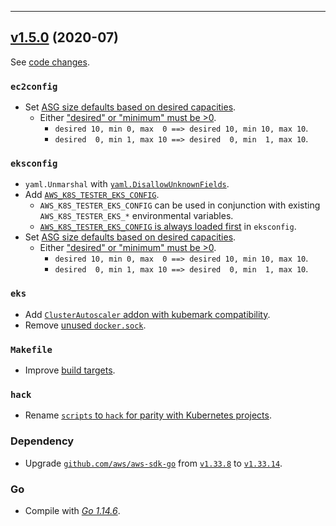 
<hr>



## [v1.5.0](https://github.com/aws/aws-k8s-tester/releases/tag/v1.5.0) (2020-07)

See [code changes](https://github.com/aws/aws-k8s-tester/compare/v1.4.8...v1.5.0).

### `ec2config`

- Set [ASG size defaults based on desired capacities](https://github.com/aws/aws-k8s-tester/pull/140).
  - Either ["desired" or "minimum" must be >0](https://github.com/aws/aws-k8s-tester/pull/143).
    - `desired 10, min 0, max  0 ==> desired 10, min 10, max 10`.
    - `desired  0, min 1, max 10 ==> desired  0, min  1, max 10`.

### `eksconfig`

- `yaml.Unmarshal` with [`yaml.DisallowUnknownFields`](https://github.com/aws/aws-k8s-tester/pull/147).
- Add [`AWS_K8S_TESTER_EKS_CONFIG`](https://github.com/aws/aws-k8s-tester/pull/138).
  - `AWS_K8S_TESTER_EKS_CONFIG` can be used in conjunction with existing `AWS_K8S_TESTER_EKS_*` environmental variables.
  - [`AWS_K8S_TESTER_EKS_CONFIG` is always loaded first](https://github.com/aws/aws-k8s-tester/pull/147) in `eksconfig`.
- Set [ASG size defaults based on desired capacities](https://github.com/aws/aws-k8s-tester/pull/140).
  - Either ["desired" or "minimum" must be >0](https://github.com/aws/aws-k8s-tester/pull/143).
    - `desired 10, min 0, max  0 ==> desired 10, min 10, max 10`.
    - `desired  0, min 1, max 10 ==> desired  0, min  1, max 10`.

### `eks`

- Add [`ClusterAutoscaler` addon with kubemark compatibility](https://github.com/aws/aws-k8s-tester/pull/137).
- Remove [unused `docker.sock`](https://github.com/aws/aws-k8s-tester/pull/141).

### `Makefile`

- Improve [build targets](https://github.com/aws/aws-k8s-tester/pull/135).

### `hack`

- Rename [`scripts` to `hack` for parity with Kubernetes projects](https://github.com/aws/aws-k8s-tester/pull/136).

### Dependency

- Upgrade [`github.com/aws/aws-sdk-go`](https://github.com/aws/aws-sdk-go/releases) from [`v1.33.8`](https://github.com/aws/aws-sdk-go/releases/tag/v1.33.8) to [`v1.33.14`](https://github.com/aws/aws-sdk-go/releases/tag/v1.33.14).

### Go

- Compile with [*Go 1.14.6*](https://golang.org/doc/devel/release.html#go1.14).



